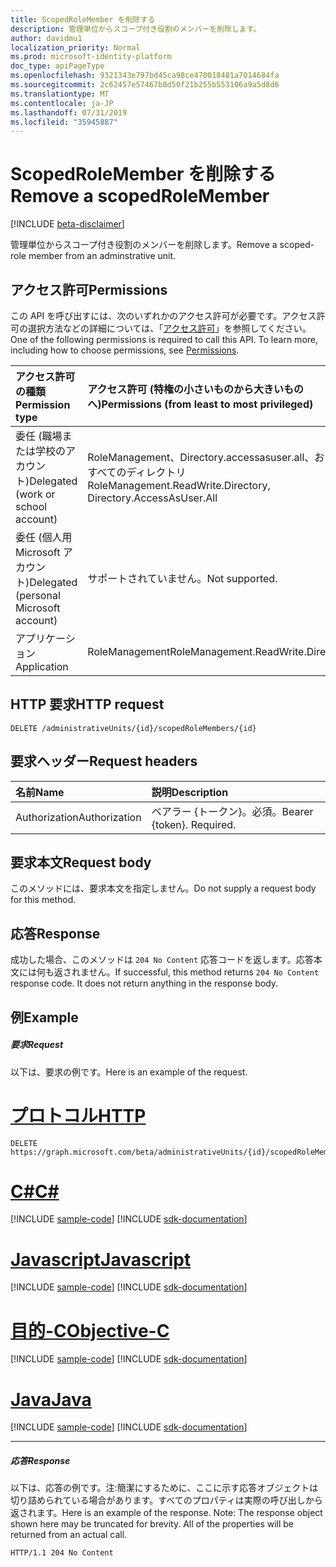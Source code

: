 ```yaml
---
title: ScopedRoleMember を削除する
description: 管理単位からスコープ付き役割のメンバーを削除します。
author: davidmu1
localization_priority: Normal
ms.prod: microsoft-identity-platform
doc_type: apiPageType
ms.openlocfilehash: 9321343e797bd45ca98ce470018481a7014684fa
ms.sourcegitcommit: 2c62457e57467b8d50f21b255b553106a9a5d8d6
ms.translationtype: MT
ms.contentlocale: ja-JP
ms.lasthandoff: 07/31/2019
ms.locfileid: "35945887"
---
```

# <a name="remove-a-scopedrolemember"></a><span data-ttu-id="e0701-103">ScopedRoleMember を削除する</span><span class="sxs-lookup"><span data-stu-id="e0701-103">Remove a scopedRoleMember</span></span>

[!INCLUDE [beta-disclaimer](../../includes/beta-disclaimer.md)]

<span data-ttu-id="e0701-104">管理単位からスコープ付き役割のメンバーを削除します。</span><span class="sxs-lookup"><span data-stu-id="e0701-104">Remove a scoped-role member from an adminstrative unit.</span></span>

## <a name="permissions"></a><span data-ttu-id="e0701-105">アクセス許可</span><span class="sxs-lookup"><span data-stu-id="e0701-105">Permissions</span></span>
<span data-ttu-id="e0701-p101">この API を呼び出すには、次のいずれかのアクセス許可が必要です。アクセス許可の選択方法などの詳細については、「[アクセス許可](/graph/permissions-reference)」を参照してください。</span><span class="sxs-lookup"><span data-stu-id="e0701-p101">One of the following permissions is required to call this API. To learn more, including how to choose permissions, see [Permissions](/graph/permissions-reference).</span></span>


|<span data-ttu-id="e0701-108">アクセス許可の種類</span><span class="sxs-lookup"><span data-stu-id="e0701-108">Permission type</span></span>      | <span data-ttu-id="e0701-109">アクセス許可 (特権の小さいものから大きいものへ)</span><span class="sxs-lookup"><span data-stu-id="e0701-109">Permissions (from least to most privileged)</span></span>              |
|:--------------------|:---------------------------------------------------------|
|<span data-ttu-id="e0701-110">委任 (職場または学校のアカウント)</span><span class="sxs-lookup"><span data-stu-id="e0701-110">Delegated (work or school account)</span></span> | <span data-ttu-id="e0701-111">RoleManagement、Directory.accessasuser.all、およびすべてのディレクトリ</span><span class="sxs-lookup"><span data-stu-id="e0701-111">RoleManagement.ReadWrite.Directory, Directory.AccessAsUser.All</span></span>    |
|<span data-ttu-id="e0701-112">委任 (個人用 Microsoft アカウント)</span><span class="sxs-lookup"><span data-stu-id="e0701-112">Delegated (personal Microsoft account)</span></span> | <span data-ttu-id="e0701-113">サポートされていません。</span><span class="sxs-lookup"><span data-stu-id="e0701-113">Not supported.</span></span>    |
|<span data-ttu-id="e0701-114">アプリケーション</span><span class="sxs-lookup"><span data-stu-id="e0701-114">Application</span></span> | <span data-ttu-id="e0701-115">RoleManagement</span><span class="sxs-lookup"><span data-stu-id="e0701-115">RoleManagement.ReadWrite.Directory</span></span> |

## <a name="http-request"></a><span data-ttu-id="e0701-116">HTTP 要求</span><span class="sxs-lookup"><span data-stu-id="e0701-116">HTTP request</span></span>
<!-- { "blockType": "ignored" } -->
```http
DELETE /administrativeUnits/{id}/scopedRoleMembers/{id}

```
## <a name="request-headers"></a><span data-ttu-id="e0701-117">要求ヘッダー</span><span class="sxs-lookup"><span data-stu-id="e0701-117">Request headers</span></span>
| <span data-ttu-id="e0701-118">名前</span><span class="sxs-lookup"><span data-stu-id="e0701-118">Name</span></span>       | <span data-ttu-id="e0701-119">説明</span><span class="sxs-lookup"><span data-stu-id="e0701-119">Description</span></span>|
|:---------------|:----------|
| <span data-ttu-id="e0701-120">Authorization</span><span class="sxs-lookup"><span data-stu-id="e0701-120">Authorization</span></span>  | <span data-ttu-id="e0701-p102">ベアラー {トークン}。必須。</span><span class="sxs-lookup"><span data-stu-id="e0701-p102">Bearer {token}. Required.</span></span> |

## <a name="request-body"></a><span data-ttu-id="e0701-123">要求本文</span><span class="sxs-lookup"><span data-stu-id="e0701-123">Request body</span></span>
<span data-ttu-id="e0701-124">このメソッドには、要求本文を指定しません。</span><span class="sxs-lookup"><span data-stu-id="e0701-124">Do not supply a request body for this method.</span></span>

## <a name="response"></a><span data-ttu-id="e0701-125">応答</span><span class="sxs-lookup"><span data-stu-id="e0701-125">Response</span></span>

<span data-ttu-id="e0701-p103">成功した場合、このメソッドは `204 No Content` 応答コードを返します。応答本文には何も返されません。</span><span class="sxs-lookup"><span data-stu-id="e0701-p103">If successful, this method returns `204 No Content` response code. It does not return anything in the response body.</span></span>

## <a name="example"></a><span data-ttu-id="e0701-128">例</span><span class="sxs-lookup"><span data-stu-id="e0701-128">Example</span></span>
##### <a name="request"></a><span data-ttu-id="e0701-129">要求</span><span class="sxs-lookup"><span data-stu-id="e0701-129">Request</span></span>
<span data-ttu-id="e0701-130">以下は、要求の例です。</span><span class="sxs-lookup"><span data-stu-id="e0701-130">Here is an example of the request.</span></span>

# <a name="httptabhttp"></a>[<span data-ttu-id="e0701-131">プロトコル</span><span class="sxs-lookup"><span data-stu-id="e0701-131">HTTP</span></span>](#tab/http)
<!-- {
  "blockType": "request",
  "name": "delete_scopedrolemember"
}-->
```http
DELETE https://graph.microsoft.com/beta/administrativeUnits/{id}/scopedRoleMembers/{id}
```
# <a name="ctabcsharp"></a>[<span data-ttu-id="e0701-132">C#</span><span class="sxs-lookup"><span data-stu-id="e0701-132">C#</span></span>](#tab/csharp)
[!INCLUDE [sample-code](../includes/snippets/csharp/delete-scopedrolemember-csharp-snippets.md)]
[!INCLUDE [sdk-documentation](../includes/snippets/snippets-sdk-documentation-link.md)]

# <a name="javascripttabjavascript"></a>[<span data-ttu-id="e0701-133">Javascript</span><span class="sxs-lookup"><span data-stu-id="e0701-133">Javascript</span></span>](#tab/javascript)
[!INCLUDE [sample-code](../includes/snippets/javascript/delete-scopedrolemember-javascript-snippets.md)]
[!INCLUDE [sdk-documentation](../includes/snippets/snippets-sdk-documentation-link.md)]

# <a name="objective-ctabobjc"></a>[<span data-ttu-id="e0701-134">目的-C</span><span class="sxs-lookup"><span data-stu-id="e0701-134">Objective-C</span></span>](#tab/objc)
[!INCLUDE [sample-code](../includes/snippets/objc/delete-scopedrolemember-objc-snippets.md)]
[!INCLUDE [sdk-documentation](../includes/snippets/snippets-sdk-documentation-link.md)]

# <a name="javatabjava"></a>[<span data-ttu-id="e0701-135">Java</span><span class="sxs-lookup"><span data-stu-id="e0701-135">Java</span></span>](#tab/java)
[!INCLUDE [sample-code](../includes/snippets/java/delete-scopedrolemember-java-snippets.md)]
[!INCLUDE [sdk-documentation](../includes/snippets/snippets-sdk-documentation-link.md)]

---

##### <a name="response"></a><span data-ttu-id="e0701-136">応答</span><span class="sxs-lookup"><span data-stu-id="e0701-136">Response</span></span>
<span data-ttu-id="e0701-p104">以下は、応答の例です。注:簡潔にするために、ここに示す応答オブジェクトは切り詰められている場合があります。すべてのプロパティは実際の呼び出しから返されます。</span><span class="sxs-lookup"><span data-stu-id="e0701-p104">Here is an example of the response. Note: The response object shown here may be truncated for brevity. All of the properties will be returned from an actual call.</span></span>
<!-- {
  "blockType": "response",
  "truncated": true
} -->
```http
HTTP/1.1 204 No Content
```

<!-- uuid: 8fcb5dbc-d5aa-4681-8e31-b001d5168d79
2015-10-25 14:57:30 UTC -->
<!--
{
  "type": "#page.annotation",
  "description": "Delete administrativeUnit",
  "keywords": "",
  "section": "documentation",
  "tocPath": "",
  "suppressions": [
  ]
}
-->
